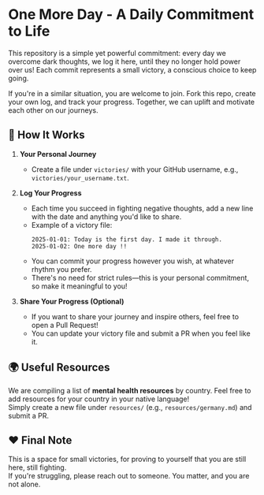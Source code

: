 # One More Day - A Daily Commitment to Life  

This repository is a simple yet powerful commitment: every day we overcome dark thoughts, we log it here, until they no longer hold power over us!
Each commit represents a small victory, a conscious choice to keep going.

If you're in a similar situation, you are welcome to join. Fork this repo, create your own log, and track your progress.
Together, we can uplift and motivate each other on our journeys.

## 🌱 How It Works  

1. **Your Personal Journey**  
   - Create a file under `victories/` with your GitHub username, e.g., `victories/your_username.txt`.

2. **Log Your Progress**  
   - Each time you succeed in fighting negative thoughts, add a new line with the date and anything you'd like to share.
   - Example of a victory file:  
     ```
     2025-01-01: Today is the first day. I made it through.
     2025-01-02: One more day !!
     ```
   - You can commit your progress however you wish, at whatever rhythm you prefer.  
   - There's no need for strict rules—this is your personal commitment, so make it meaningful to you!  

3. **Share Your Progress (Optional)**  
   - If you want to share your journey and inspire others, feel free to open a Pull Request!  
   - You can update your victory file and submit a PR when you feel like it.  

## 🌍 Useful Resources  

We are compiling a list of **mental health resources** by country. 
Feel free to add resources for your country in your native language!  
Simply create a new file under `resources/` (e.g., `resources/germany.md`) and submit a PR.  

## ❤️ Final Note  

This is a space for small victories, for proving to yourself that you are still here, still fighting.  
If you're struggling, please reach out to someone. You matter, and you are not alone.
